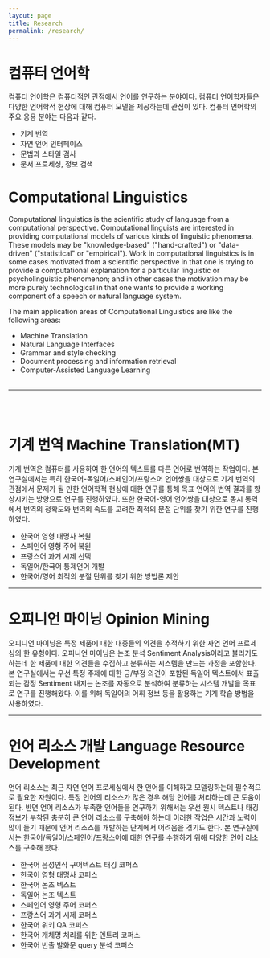 ```yaml
---
layout: page
title: Research
permalink: /research/
---
```


# 컴퓨터 언어학
컴퓨터 언어학은 컴퓨터적인 관점에서 언어를 연구하는 분야이다. 컴퓨터 언어학자들은 다양한 언어학적 현상에 대해 컴퓨터 모델을 제공하는데 관심이 있다. 컴퓨터 언어학의 주요 응용 분야는 다음과 같다. 
* 기계 번역
* 자연 언어 인터페이스 
* 문법과 스타일 검사 
* 문서 프로세싱, 정보 검색

# Computational Linguistics
Computational linguistics is the scientific study of language from a computational perspective. Computational linguists are interested in providing computational models of various kinds of linguistic phenomena. These models may be "knowledge-based" ("hand-crafted") or "data-driven" ("statistical" or "empirical"). Work in computational linguistics is in some cases motivated from a scientific perspective in that one is trying to provide a computational explanation for a particular linguistic or psycholinguistic phenomenon; and in other cases the motivation may be more purely technological in that one wants to provide a working component of a speech or natural language system.  

The main application areas of Computational Linguistics are like the following areas:
* Machine Translation
* Natural Language Interfaces
* Grammar and style checking
* Document processing and information retrieval
* Computer-Assisted Language Learning
<br/><br/>   
*****
<br/><br/>
# 기계 번역 Machine Translation(MT)
기계 번역은 컴퓨터를 사용하여 한 언어의 텍스트를 다른 언어로 번역하는 작업이다. 본 연구실에서는 특히 한국어-독일어/스페인어/프랑스어 언어쌍을 대상으로 기계 번역의 관점에서 문제가 될 만한 언어학적 현상에 대한 연구를 통해 목표 언어의 번역 결과를 향상시키는 방향으로 연구를 진행하였다. 또한 한국어-영어 언어쌍을 대상으로 동시 통역에서 번역의 정확도와 번역의 속도를 고려한 최적의 분절 단위를 찾기 위한 연구를 진행하였다. 
* 한국어 영형 대명사 복원
* 스페인어 영형 주어 복원
* 프랑스어 과거 시제 선택
* 독일어/한국어 통제언어 개발
* 한국어/영어 최적의 분절 단위를 찾기 위한 방법론 제안
         
         
*****
         
      
# 오피니언 마이닝 Opinion Mining
오피니언 마이닝은 특정 제품에 대한 대중들의 의견을 추적하기 위한 자연 언어 프로세싱의 한 유형이다. 오피니언 마이닝은 논조 분석 Sentiment Analysis이라고 불리기도 하는데 한 제품에 대한 의견들을 수집하고 분류하는 시스템을 만드는 과정을 포함한다. 본 연구실에서는 우선 특정 주제에 대한 긍/부정 의견이 포함된 독일어 텍스트에서 표출되는 감정 Sentiment 내지는 논조를 자동으로 분석하여 분류하는 시스템 개발을 목표로 연구를 진행해왔다. 이를 위해 독일어의 어휘 정보 등을 활용하는 기계 학습 방법을 사용하였다.
      
      
*****
       
       
# 언어 리소스 개발 Language Resource Development
 언어 리소스는 최근 자연 언어 프로세싱에서 한 언어를 이해하고 모델링하는데 필수적으로 필요한 자원이다. 특정 언어의 리소스가 많은 경우 해당 언어를 처리하는데 큰 도움이 된다. 반면 언어 리소스가 부족한 언어들을 연구하기 위해서는 우선 원시 텍스트나 태깅 정보가 부착된 충분히 큰 언어 리소스를 구축해야 하는데 이러한 작업은 시간과 노력이 많이 들기 때문에 언어 리소스를 개발하는 단계에서 어려움을 겪기도 한다. 본 연구실에서는 한국어/독일어/스페인어/프랑스어에 대한 연구를 수행하기 위해 다양한 언어 리소스를 구축해 왔다.
* 한국어 음성인식 구어텍스트 태깅 코퍼스
* 한국어 영형 대명사 코퍼스
* 한국어 논조 텍스트
* 독일어 논조 텍스트
* 스페인어 영형 주어 코퍼스
* 프랑스어 과거 시제 코퍼스
* 한국어 위키 QA 코퍼스
* 한국어 개체명 처리를 위한 엔트리 코퍼스
* 한국어 빈출 발화문 query 분석 코퍼스

